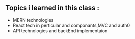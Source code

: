 ## Topics i learned in this class : 
- MERN technologies 
- React tech in perticular and componants,MVC and auth0 
- API technologies and backEnd implementaion 
